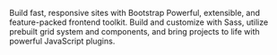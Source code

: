 Build fast, responsive sites with Bootstrap
Powerful, extensible, and feature-packed frontend toolkit. Build and customize with Sass, utilize prebuilt grid system and components, and bring projects to life with powerful JavaScript plugins.
